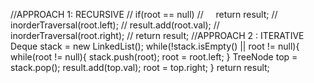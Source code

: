 //APPROACH 1: RECURSIVE
// if(root == null)
//     return result;
// inorderTraversal(root.left);
// result.add(root.val);
// inorderTraversal(root.right);
// return result;
//APPROACH 2 : ITERATIVE
Deque<TreeNode> stack = new LinkedList();
while(!stack.isEmpty() || root != null){
while(root != null){
stack.push(root);
root = root.left;
}
TreeNode top = stack.pop();
result.add(top.val);
root = top.right;
}
return result;